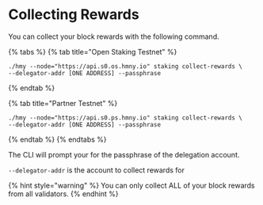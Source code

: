 # Collecting Rewards

You can collect your block rewards with the following command.

{% tabs %}
{% tab title="Open Staking Testnet" %}
```text
./hmy --node="https://api.s0.os.hmny.io" staking collect-rewards \
--delegator-addr [ONE ADDRESS] --passphrase
```
{% endtab %}

{% tab title="Partner Testnet" %}
```
./hmy --node="https://api.s0.ps.hmny.io" staking collect-rewards \
--delegator-addr [ONE ADDRESS] --passphrase
```
{% endtab %}
{% endtabs %}

The CLI will prompt your for the passphrase of the delegation account.

`--delegator-addr` is the account to collect rewards for

{% hint style="warning" %}
You can only collect ALL of your block rewards from all validators.
{% endhint %}

